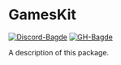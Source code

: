 # GamesKit
[![Discord-Bagde]][Discord-invite] [![GH-Bagde]][GH-CI]

A description of this package.

[GH-Bagde]: https://github.com/Human-Entertainment/GamesKit/workflows/Build/badge.svg
[GH-CI]: https://github.com/Human-Entertainment/GamesKit/actions

[Discord-Bagde]: https://img.shields.io/discord/608613258718609409
[Discord-invite]: https://discord.gg/CxPyCCJ
